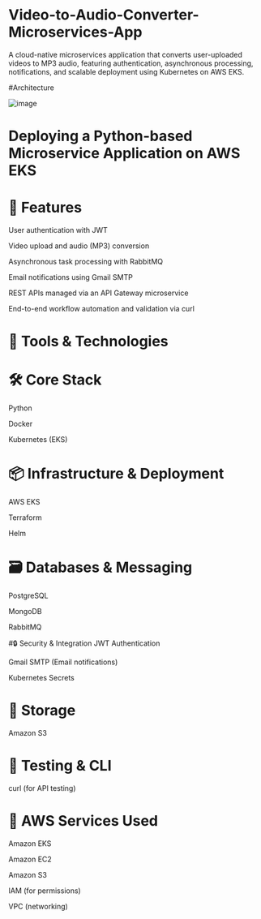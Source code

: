 # Video-to-Audio-Converter-Microservices-App
A cloud-native microservices application that converts user-uploaded videos to MP3 audio, featuring authentication, asynchronous processing, notifications, and scalable deployment using Kubernetes on AWS EKS.

#Architecture

 ![image](https://github.com/user-attachments/assets/ef712929-c667-4ddd-99c6-f9413075b1d3)

# Deploying a Python-based Microservice Application on AWS EKS

# 🚀 Features
User authentication with JWT

Video upload and audio (MP3) conversion

Asynchronous task processing with RabbitMQ

Email notifications using Gmail SMTP

REST APIs managed via an API Gateway microservice

End-to-end workflow automation and validation via curl

# 🧰 Tools & Technologies

# 🛠️ Core Stack
Python

Docker

Kubernetes (EKS)

# 📦 Infrastructure & Deployment
AWS EKS

Terraform

Helm

# 🗃️ Databases & Messaging
PostgreSQL

MongoDB

RabbitMQ

#🔒 Security & Integration
JWT Authentication

Gmail SMTP (Email notifications)

Kubernetes Secrets

# 📁 Storage
Amazon S3

# 🧪 Testing & CLI
curl (for API testing)

# 🧱 AWS Services Used
Amazon EKS

Amazon EC2

Amazon S3

IAM (for permissions)

VPC (networking)
